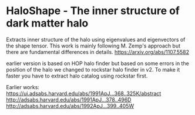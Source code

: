 # HaloShape - The inner structure of dark matter halo 
Extracts inner structure of the halo using eigenvalues and eigenvectors of the shape tensor.
This work is mainly following M. Zemp's approach but there are fundamental differences in details.
https://arxiv.org/abs/1107.5582

earlier version is based on HOP halo finder but based on some errors in the position of the halo we changed to rockstar halo finder in v2. To make it faster you have to extract halo catalog using rockstar first.

Earlier works:
https://ui.adsabs.harvard.edu/abs/1991ApJ...368..325K/abstract <br>
http://adsabs.harvard.edu/abs/1991ApJ...378..496D <br>
http://adsabs.harvard.edu/abs/1992ApJ...399..405W
